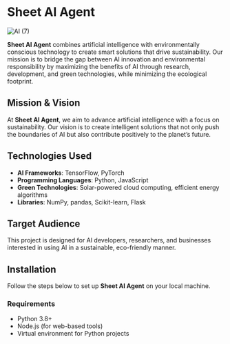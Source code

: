 # Sheet AI Agent

![AI (7)](https://github.com/user-attachments/assets/6db2a9aa-d815-4537-afe2-f50b018c3a05)

**Sheet AI Agent** combines artificial intelligence with environmentally conscious technology to create smart solutions that drive sustainability. Our mission is to bridge the gap between AI innovation and environmental responsibility by maximizing the benefits of AI through research, development, and green technologies, while minimizing the ecological footprint.

## Mission & Vision

At **Sheet AI Agent**, we aim to advance artificial intelligence with a focus on sustainability. Our vision is to create intelligent solutions that not only push the boundaries of AI but also contribute positively to the planet’s future.

## Technologies Used

- **AI Frameworks**: TensorFlow, PyTorch
- **Programming Languages**: Python, JavaScript
- **Green Technologies**: Solar-powered cloud computing, efficient energy algorithms
- **Libraries**: NumPy, pandas, Scikit-learn, Flask

## Target Audience

This project is designed for AI developers, researchers, and businesses interested in using AI in a sustainable, eco-friendly manner.

## Installation

Follow the steps below to set up **Sheet AI Agent** on your local machine.

### Requirements

- Python 3.8+
- Node.js (for web-based tools)
- Virtual environment for Python projects
